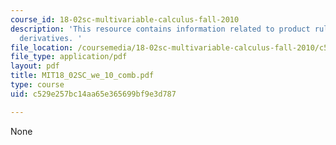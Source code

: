 ```yaml
---
course_id: 18-02sc-multivariable-calculus-fall-2010
description: 'This resource contains information related to product rule for vector
  derivatives. '
file_location: /coursemedia/18-02sc-multivariable-calculus-fall-2010/c529e257bc14aa65e365699bf9e3d787_MIT18_02SC_we_10_comb.pdf
file_type: application/pdf
layout: pdf
title: MIT18_02SC_we_10_comb.pdf
type: course
uid: c529e257bc14aa65e365699bf9e3d787

---
```

None